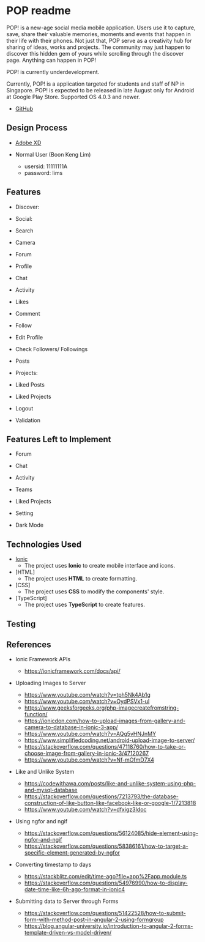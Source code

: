 # POP readme
POP! is a new-age social media mobile application. Users use it to capture, save, share their valuable memories, moments and events that happen in their life with their phones. Not just that, POP serve as a creativity hub for sharing of ideas, works and projects. The community may just happen to discover this hidden gem of yours while scrolling through the discover page. Anything can happen in POP!

POP! is currently underdevelopment. 

Currently, POP! is a application targeted for students and staff of NP in Singapore. 
POP! is expected to be released in late August only for Android at Google Play Store.
Supported OS 4.0.3 and newer.

- [GitHub](https://github.com/osshiya/POP.git)



## Design Process

- [Adobe XD](https://xd.adobe.com/view/e7fb1282-5a8e-4e2a-8229-a33eeb2ce993-b2a8/screen/4319ad0d-4174-4485-bbdd-ab92fc622976/)

- Normal User (Boon Keng Lim)
    - usersid: 11111111A
    - password: lims


## Features
- Discover:
- Social:
- Search
- Camera
- Forum
- Profile
- Chat
- Activity

- Likes
- Comment
- Follow

- Edit Profile
- Check Followers/ Followings

- Posts
- Projects: 
- Liked Posts
- Liked Projects

- Logout

- Validation


## Features Left to Implement
- Forum
- Chat
- Activity

- Teams
- Liked Projects

- Setting
- Dark Mode


## Technologies Used
- [Ionic](https://ionicframework.com/)
    - The project uses **Ionic** to create mobile interface and icons.
- [HTML]
    - The project uses **HTML** to create formatting.
- [CSS]
    - The project uses **CSS** to modify the components' style.
- [TypeScript]
    - The project uses **TypeScript** to create features.


## Testing


## References
- Ionic Framework APIs
    - https://ionicframework.com/docs/api/

- Uploading Images to Server
    - https://www.youtube.com/watch?v=tph5Nk4Ab1g
    - https://www.youtube.com/watch?v=OydPSVx1-uI
    - https://www.geeksforgeeks.org/php-imagecreatefromstring-function/
    - https://ionicdon.com/how-to-upload-images-from-gallery-and-camera-to-database-in-ionic-3-app/
    - https://www.youtube.com/watch?v=AQg5vHNJnMY
    - https://www.simplifiedcoding.net/android-upload-image-to-server/
    - https://stackoverflow.com/questions/47118760/how-to-take-or-choose-image-from-gallery-in-ionic-3/47120267
    - https://www.youtube.com/watch?v=Nf-mOfmD7X4

- Like and Unlike System
    - https://codewithawa.com/posts/like-and-unlike-system-using-php-and-mysql-database
    - https://stackoverflow.com/questions/7213793/the-database-construction-of-like-button-like-facebook-like-or-google-1/7213818
    - https://www.youtube.com/watch?v=dfxigz3Idoc

- Using ngfor and ngif
    - https://stackoverflow.com/questions/56124085/hide-element-using-ngfor-and-ngif
    - https://stackoverflow.com/questions/58386161/how-to-target-a-specific-element-generated-by-ngfor

- Converting timestamp to days
    - https://stackblitz.com/edit/time-ago?file=app%2Fapp.module.ts
    - https://stackoverflow.com/questions/54976990/how-to-display-date-time-like-6h-ago-format-in-ionic4

- Submitting data to Server through Forms
    - https://stackoverflow.com/questions/51422528/how-to-submit-form-with-method-post-in-angular-2-using-formgroup
    - https://blog.angular-university.io/introduction-to-angular-2-forms-template-driven-vs-model-driven/